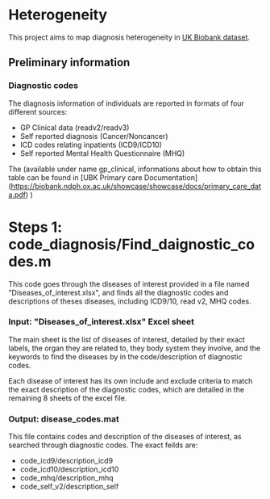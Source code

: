 # Heterogeneity
This project aims to map diagnosis heterogeneity in [UK Biobank dataset](https://bbams.ndph.ox.ac.uk/ams/).

## Preliminary information 
### Diagnostic codes
The diagnosis information of individuals are reported in formats of four different sources:
- GP Clinical data (readv2/readv3)
- Self reported diagnosis (Cancer/Noncancer)
- ICD codes relating inpatients (ICD9/ICD10)
- Self reported Mental Health Questionnaire (MHQ)

The  (available under name gp_clinical, informations about how to obtain this table can be found in [UBK Primary care Documentation] (https://biobank.ndph.ox.ac.uk/showcase/showcase/docs/primary_care_data.pdf) ) 

# Steps 1: code_diagnosis/Find_daignostic_codes.m

This code goes through the diseases of interest provided in a file named "Diseases_of_interest.xlsx", and finds all the diagnostic codes and descriptions of theses diseases, including ICD9/10, read v2, MHQ codes. 

 ### Input: "Diseases_of_interest.xlsx" Excel sheet

The main sheet is the list of diseases of interest, detailed by their exact labels, the organ they are related to, they body system they involve, and the keywords to find the diseases by in the code/description of diagnostic codes.

Each disease of interest has its own include and exclude criteria to match the exact description of the diagnostic codes, which are detailed in the remaining 8 sheets of the excel file.

### Output: disease_codes.mat

This file contains codes and description of the diseases of interest, as searched through diagnostic codes. The exact feilds are:
- code_icd9/description_icd9 
- code_icd10/description_icd10
- code_mhq/description_mhq
- code_self_v2/description_self




